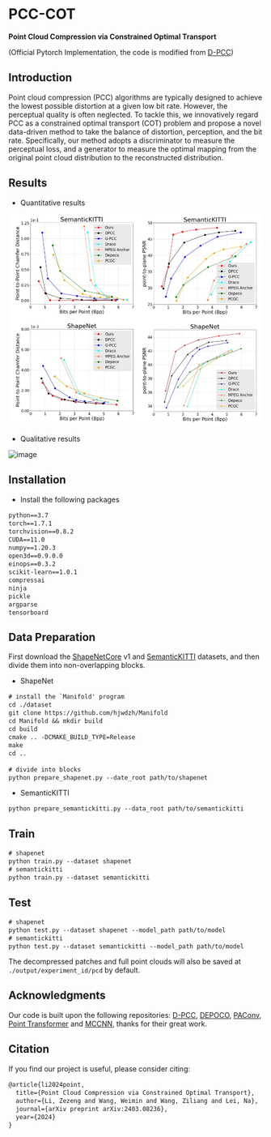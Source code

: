 # PCC-COT

**Point Cloud Compression via Constrained Optimal Transport**

(Official Pytorch Implementation, the code is modified from [D-PCC](https://github.com/yunhe20/D-PCC))

## Introduction
Point cloud compression (PCC) algorithms are typically designed to achieve the lowest possible distortion at a given low bit rate. However, the perceptual quality is often neglected. To tackle this, we innovatively regard PCC as a constrained optimal transport (COT) problem and propose a novel data-driven method to take the balance of distortion, perception, and the bit rate. Specifically, our method adopts a discriminator to measure the perceptual loss, and a generator to measure the optimal mapping from the original point cloud distribution to the reconstructed distribution.
## Results
* Quantitative results

![image](https://github.com/cognaclee/PCC-COT/blob/main/Docs/imgs/Quantitative_results.jpg)

* Qualitative results

![image](https://github.com/cognaclee/PCC-COT/blob/main/Docs/imgs/Qualitative_results.jpg)

## Installation

* Install the following packages

```
python==3.7
torch==1.7.1
torchvision==0.8.2
CUDA==11.0
numpy==1.20.3
open3d==0.9.0.0
einops==0.3.2
scikit-learn==1.0.1
compressai
ninja
pickle
argparse
tensorboard
```

## Data Preparation

First download the [ShapeNetCore](https://shapenet.org/download/shapenetcore) v1 and [SemanticKITTI](http://semantic-kitti.org/dataset.html#download) datasets, and then divide them into non-overlapping blocks.

* ShapeNet

```
# install the `Manifold' program
cd ./dataset
git clone https://github.com/hjwdzh/Manifold
cd Manifold && mkdir build
cd build 
cmake .. -DCMAKE_BUILD_TYPE=Release
make 
cd ..

# divide into blocks
python prepare_shapenet.py --date_root path/to/shapenet
```

* SemanticKITTI

```
python prepare_semantickitti.py --data_root path/to/semantickitti
```

## Train

```
# shapenet
python train.py --dataset shapenet
# semantickitti
python train.py --dataset semantickitti
```

## Test
```
# shapenet
python test.py --dataset shapenet --model_path path/to/model
# semantickitti
python test.py --dataset semantickitti --model_path path/to/model
```

The decompressed patches and full point clouds will also be saved at `./output/experiment_id/pcd` by default.

## Acknowledgments

Our code is built upon the following repositories: [D-PCC](https://github.com/yunhe20/D-PCC), [DEPOCO](https://github.com/PRBonn/deep-point-map-compression), [PAConv](https://github.com/CVMI-Lab/PAConv), [Point Transformer](https://github.com/qq456cvb/Point-Transformers) and [MCCNN](https://github.com/viscom-ulm/MCCNN), thanks for their great work.

## Citation

If you find our project is useful, please consider citing:
```
@article{li2024point,
  title={Point Cloud Compression via Constrained Optimal Transport},
  author={Li, Zezeng and Wang, Weimin and Wang, Ziliang and Lei, Na},
  journal={arXiv preprint arXiv:2403.08236},
  year={2024}
}
```
